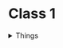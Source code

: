 # Class 1

<details markdown="block"><summary>Things</summary>

[Java Basics](https://docs.oracle.com/javase/tutorial/java/nutsandbolts/index.html)

1. What does “strong typed” mean?
1. It means the language rules for handling data types is strictly enforced. Java is strongly typed and enforces strict rules that forbid things like adding an integer to a string directly. Javascript on the other hand, does not require variables to be explicitly declared with a data type, which is more flexible, but increases the potential for errors and type mismatching while also requires JS to do the work and convert before concatenating a number to a string.. Typescript is meatheadJS.
3. Also, Java is statically typed and forbids variables from changing after declaration.
3. What are the primitive data types?
1. Java has eight of them--bytes, shorts, int, long, float, double, char, and boolean.

The first response in this [Reddit thread on compiling](https://www.reddit.com/r/explainlikeimfive/comments/233dq5/eli5_what_does_it_mean_to_compile_code/)

[XKCD: Compiling](https://xkcd.com/303/)

1. Explain to a non-technical friend the difference in how compilation works in Java and JavaScript.
1. Java is compiled which is like serving a table a bucket of  steaks pre chopped into a form that could be consumed by all guests at the table without problem. JS on the other hand, serves the steaks whole and relies on each guest to chop it.
2. Does code complaining mean that it works correctly?
1. No, it just means the code adheres to the languages rules and doesn't catch logical errors or production of the desired output.

[Reading Java Documentation](https://www.dummies.com/programming/java/making-sense-of-javas-api-documentation/)

1. How many keywords does Java have?
1. 51 reserved keywords and 16 contextual keywords that cannot be used as identifiers in the code.
2. How do you print words to the console in Java?
1. System.out.println("hello, world")
1. adds new line character to end of output
2. System.out.print("")
1. pno new line
3. System.out.printf
1. int age = 25; double height = 1.75; String name = "Alice"; char initial = 'A'; boolean isImposter = true;
2. System.out.printf("In format %s is for string, %c for a character, %d for an integer, %.2f for a floating-point number with two decimal places, 1.  %b for a boolean, and then we provide the variables in the same order as the format specifiers" name, initial, age, height, 'isImposter')
3. Allows formatted output to the console.

</details>
